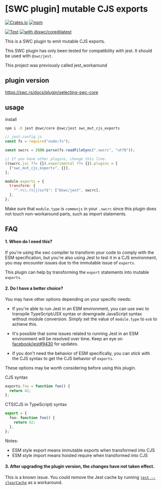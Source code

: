 # [SWC plugin] mutable CJS exports

[![Crates.io](https://img.shields.io/crates/v/swc_mut_cjs_exports)](https://crates.io/crates/swc_mut_cjs_exports)
[![npm](https://img.shields.io/npm/v/swc_mut_cjs_exports)](https://www.npmjs.com/package/swc_mut_cjs_exports)

[![Test](https://github.com/magic-akari/swc_mut_cjs_exports/actions/workflows/test.yml/badge.svg)](https://github.com/magic-akari/swc_mut_cjs_exports/actions/workflows/test.yml)
[![with @swc/core@latest](https://github.com/magic-akari/swc_mut_cjs_exports/actions/workflows/cron.yml/badge.svg)](https://github.com/magic-akari/swc_mut_cjs_exports/actions/workflows/cron.yml)

This is a SWC plugin to emit mutable CJS exports.

This SWC plugin has only been tested for compatibility with jest. It should be used with `@swc/jest`.

This project was previously called jest_workaround

## plugin version

https://swc.rs/docs/plugin/selecting-swc-core

## usage

install

```bash
npm i -D jest @swc/core @swc/jest swc_mut_cjs_exports
```

```js
// jest.config.js
const fs = require("node:fs");

const swcrc = JSON.parse(fs.readFileSync(".swcrc", "utf8"));

// If you have other plugins, change this line.
((swcrc.jsc ??= {}).experimental ??= {}).plugins = [
  ["swc_mut_cjs_exports", {}],
];

module.exports = {
  transform: {
    "^.+\\.(t|j)sx?$": ["@swc/jest", swcrc],
  },
};
```

Make sure that `module.type` is `commonjs` in your `.swcrc` since this plugin
does not touch non-workaround parts, such as import statements.

## FAQ

#### 1. When do I need this?

If you're using the swc compiler to transform your code to comply with the ESM
specification, but you're also using Jest to test it in a CJS environment, you
may encounter issues due to the immutable issue of `exports`.

This plugin can help by transforming the `export` statements into mutable
`exports`.

#### 2. Do I have a better choice?

You may have other options depending on your specific needs:

- If you're able to run Jest in an ESM environment, you can use swc to transpile
  TypeScript/JSX syntax or downgrade JavaScript syntax without module
  conversion. Simply set the value of `module.type` to `es6` to achieve this.

- It's possible that some issues related to running Jest in an ESM environment
  will be resolved over time. Keep an eye on
  [facebook/jest#9430](https://github.com/facebook/jest/issues/9430) for
  updates.

- If you don't need the behavior of ESM specifically, you can stick with the CJS
  syntax to get the CJS behavior of `exports`.

These options may be worth considering before using this plugin.

CJS syntax

```JavaScript
exports.foo = function foo() {
  return 42;
};
```

CTS(CJS in TypeScript) syntax

```TypeScript
export = {
  foo: function foo() {
    return 42;
  },
};
```

Notes:

- ESM style export means immutable exports when transformed into CJS
- ESM style import means hoisted require when transformed into CJS

#### 3. After upgrading the plugin version, the changes have not taken effect.

This is a known issue. You could remove the Jest cache by running
[`jest --clearCache`](https://jestjs.io/docs/cli#--clearcache) as a workaround.
